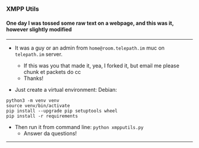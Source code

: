 ### XMPP Utils
#### One day I was tossed some raw text on a webpage, and this was it, however slightly modified

***

* It was a guy or an admin from `home@room.telepath.im` muc on `telepath.im` server.
	* If this was you that made it, yea, I forked it, but email me please chunk et packets do cc
	* Thanks!

* Just create a virtual environment: Debian:
```
python3 -m venv venv
source venv/bin/activate
pip install --upgrade pip setuptools wheel
pip install -r requirements
```

* Then run it from command line: `python xmpputils.py`
	- Answer da questions!

***
